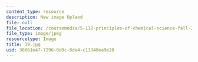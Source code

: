 ```yaml
---
content_type: resource
description: New image Uplaod
file: null
file_location: /coursemedia/5-112-principles-of-chemical-science-fall-2005/38061e4772960d0c8de4c11340ea9e28_19.jpg
file_type: image/jpeg
resourcetype: Image
title: 19.jpg
uid: 38061e47-7296-0d0c-8de4-c11340ea9e28
---
```

